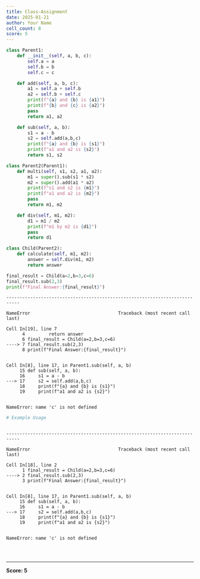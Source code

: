 ```yaml
---
title: Class-Assignment
date: 2025-01-21
author: Your Name
cell_count: 8
score: 5
---
```


```python
class Parent1:
    def __init__(self, a, b, c):
        self.a = a
        self.b = b
        self.c = c

    def add(self, a, b, c):
        a1 = self.a + self.b
        a2 = self.b + self.c
        print(f"{a} and {b} is {a1}")
        print(f"{b} and {c} is {a2}")
        pass
        return a1, a2

    def sub(self, a, b):
        s1 = a - b
        s2 = self.add(a,b,c)
        print(f"{a} and {b} is {s1}")
        print(f"a1 and a2 is {s2}")
        return s1, s2
```


```python
class Parent2(Parent1):
    def multi(self, s1, s2, a1, a2):
        m1 = super().sub(s1 * s2)
        m2 = super().add(a1 * a2)
        print(f"s1 and s2 is {m1}")
        print(f"a1 and a2 is {m2}")
        pass
        return m1, m2

    def div(self, m1, m2):
        d1 = m1 / m2
        print(f"m1 by m2 is {d1}")
        pass
        return d1
```


```python
class Child(Parent2):
    def calculate(self, m1, m2):
        answer = self.div(m1, m2)
        return answer

final_result = Child(a=2,b=3,c=6)
final_result.sub(2,3)
print(f"Final Answer:{final_result}")
```


    ---------------------------------------------------------------------------

    NameError                                 Traceback (most recent call last)

    Cell In[19], line 7
          4         return answer
          6 final_result = Child(a=2,b=3,c=6)
    ----> 7 final_result.sub(2,3)
          8 print(f"Final Answer:{final_result}")


    Cell In[8], line 17, in Parent1.sub(self, a, b)
         15 def sub(self, a, b):
         16     s1 = a - b
    ---> 17     s2 = self.add(a,b,c)
         18     print(f"{a} and {b} is {s1}")
         19     print(f"a1 and a2 is {s2}")


    NameError: name 'c' is not defined



```python
# Example Usage

```


```python

```


    ---------------------------------------------------------------------------

    NameError                                 Traceback (most recent call last)

    Cell In[18], line 2
          1 final_result = Child(a=2,b=3,c=6)
    ----> 2 final_result.sub(2,3)
          3 print(f"Final Answer:{final_result}")


    Cell In[8], line 17, in Parent1.sub(self, a, b)
         15 def sub(self, a, b):
         16     s1 = a - b
    ---> 17     s2 = self.add(a,b,c)
         18     print(f"{a} and {b} is {s1}")
         19     print(f"a1 and a2 is {s2}")


    NameError: name 'c' is not defined



```python

```


```python

```


```python


```


---
**Score: 5**
